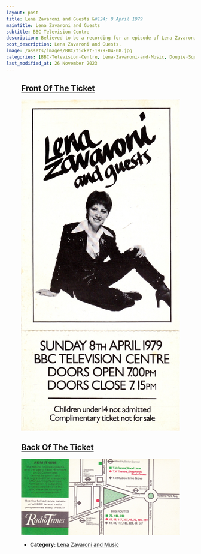 ```yaml
---
layout: post
title: Lena Zavaroni and Guests &#124; 8 April 1979
maintitle: Lena Zavaroni and Guests
subtitle: BBC Television Centre
description: Believed to be a recording for an episode of Lena Zavaroni and Music.
post_description: Lena Zavaroni and Guests.
image: /assets/images/BBC/ticket-1979-04-08.jpg
categories: [BBC-Television-Centre, Lena-Zavaroni-and-Music, Dougie-Squires, OnThisDay8April]
last_modified_at: 26 November 2023
---
```


<figure class="fig1">
<div class="CardLayout CardLayout-Height1">
<div class="CardItem"><h2 id="infobox1" class="infobox"><a href="#infobox1">Front Of The Ticket</a></h2></div>
<div class="CardItem split">
<a href="/assets/images/BBC/ticket-1979-04-08.jpg"><img src="/assets/images/BBC/ticket-1979-04-08.jpg" class="full-width zoom-in" /></a>
</div>
</div>
</figure>

<figure class="fig2">
<div class="CardLayout CardLayout-Height1">
<div class="CardItem"><h2 id="infobox2" class="infobox"><a href="#infobox2">Back Of The Ticket</a></h2></div>
<div class="CardItem split">
<a href="/assets/images/BBC/ticket-1979-04-01-08-back.jpg"><img src="/assets/images/BBC/ticket-1979-04-01-08-back.jpg" class="full-width zoom-in" /></a>
<div class="CardItem">
<ul>
<li><strong>Category:</strong> <a href="/category/lena-zavaroni-and-music">Lena Zavaroni and Music</a></li>
</ul>
</div></div></div>
</figure>

<style>
.CardLayout-Height1 {height:815.95px;}
@media screen and (orientation:portrait) {.CardLayout-Height1 {height: unset;}}
</style>

